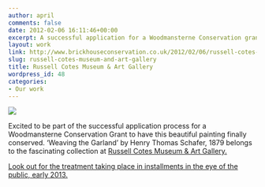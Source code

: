 ```yaml
---
author: april
comments: false
date: 2012-02-06 16:11:46+00:00
excerpt: A successful application for a Woodmansterne Conservation grant!
layout: work
link: http://www.brickhouseconservation.co.uk/2012/02/06/russell-cotes-museum-and-art-gallery/
slug: russell-cotes-museum-and-art-gallery
title: Russell Cotes Museum & Art Gallery
wordpress_id: 48
categories:
- Our work
---
```


![](http://www.brickhouseconservation.co.uk/wp-content/uploads/2012/02/Cwoodmansterne2.jpg)

Excited to be part of the successful application process for a Woodmansterne Conservation Grant to have this beautiful painting finally conserved. ‘Weaving the Garland’ by Henry Thomas Schafer, 1879 belongs to the fascinating collection at [Russell Cotes Museum & Art Gallery.](http://www.russell-cotes.bournemouth.gov.uk/default.asp)

[Look out for the treatment taking place in installments in the eye of the public, early 2013. ](http://www.woodmansterne.co.uk/ScholarandCons.html)
